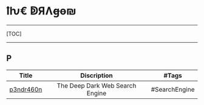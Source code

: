 # **ꝉƕ€ ↁЯɅꞡɵ₪**

------

[TOC]

------



## P

|               Title                |           Discription           |     #Tags     |
| :--------------------------------: | :-----------------------------: | :-----------: |
| [p3ndr460n](https://p3ndr460n.net) | The Deep Dark Web Search Engine | #SearchEngine |
